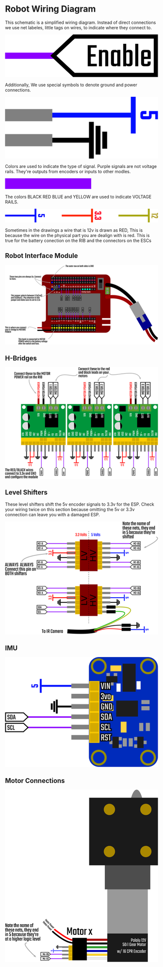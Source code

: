 # Robot Wiring Diagram
This schematic is a simplified wiring diagram. Instead of direct connections we use net labeles, little tags on wires, to indicate where they connect to. 

![label](/wiring/label.png)

Additionally, We use special symbols to denote ground and power connections.

![power and ground](/wiring/powergnd.png)

Colors are used to indicate the type of signal. Purple signals are not voltage rails. They're outputs from encoders or inputs to other modles.

![input wire](/wiring/inputwire.png)

The colors BLACK RED BLUE and YELLOW are used to indicate VOLTAGE RAILS.

![rails](/wiring/rails.png)

Sometimes in the drawings a wire that is 12v is drawn as RED, This is because the wire on the physical part you are dealign with is red. This is true for the battery conection on the RIB and the connectors on the ESCs


## Robot Interface Module
![RIB Wiring](/wiring/rib-wiring.png)

## H-Bridges
![H-Bridge Wiring](/wiring/H-bridges.png)

## Level Shifters
These level shifters shift the 5v encoder signals to 3.3v for the ESP. Check your wiring twice on this section because omitting the 5v or 3.3v connection can leave you with a damaged ESP.

![LEvel Shifter Wiring](/wiring/level-shifters.png)

## IMU
![IMU Wiring](/wiring/BNO_Module.png)

## Motor Connections
![Motor Wiring](/wiring/motor-connections.png)
